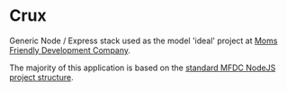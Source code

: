 Crux
====
Generic Node / Express stack used as the model 'ideal' project at [Moms Friendly Development Company](http://mfdc.biz).

The majority of this application is based on the [standard MFDC NodeJS project structure](https://github.com/MomsFriendlyDevCo/Momsronomicon/blob/master/style-node.md).
